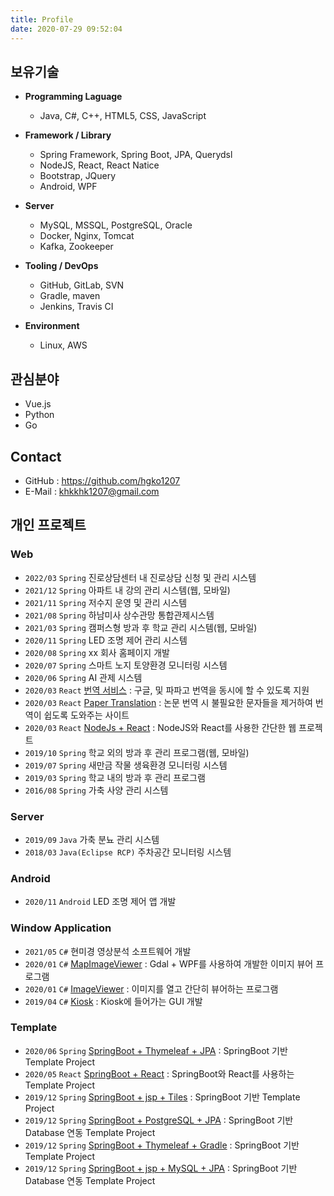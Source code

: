 ```yaml
---
title: Profile
date: 2020-07-29 09:52:04
---
```


## 보유기술

- **Programming Laguage**

  - Java, C#, C++, HTML5, CSS, JavaScript

- **Framework / Library**

  - Spring Framework, Spring Boot, JPA, Querydsl
  - NodeJS, React, React Natice
  - Bootstrap, JQuery
  - Android, WPF

- **Server**

  - MySQL, MSSQL, PostgreSQL, Oracle
  - Docker, Nginx, Tomcat
  - Kafka, Zookeeper

- **Tooling / DevOps**

  - GitHub, GitLab, SVN
  - Gradle, maven
  - Jenkins, Travis CI

- **Environment**

  - Linux, AWS

## 관심분야

- Vue.js
- Python
- Go

## Contact

- GitHub : https://github.com/hgko1207
- E-Mail : khkkhk1207@gmail.com

## 개인 프로젝트

### Web

- `2022/03` `Spring` 진로상담센터 내 진로상담 신청 및 관리 시스템
- `2021/12` `Spring` 아파트 내 강의 관리 시스템(웹, 모바일)
- `2021/11` `Spring` 저수지 운영 및 관리 시스템
- `2021/08` `Spring` 하남미사 상수관망 통합관제시스템
- `2021/03` `Spring` 캠퍼스형 방과 후 학교 관리 시스템(웹, 모바일)
- `2020/11` `Spring` LED 조명 제어 관리 시스템
- `2020/08` `Spring` xx 회사 홈페이지 개발
- `2020/07` `Spring` 스마트 노지 토양환경 모니터링 시스템
- `2020/06` `Spring` AI 관제 시스템
- `2020/03` `React` [번역 서비스](https://github.com/hgko1207/translation-service) : 구글, 및 파파고 번역을 동시에 할 수 있도록 지원
- `2020/03` `React` [Paper Translation](https://github.com/hgko1207/paper-translation) : 논문 번역 시 불필요한 문자들을 제거하여 번역이 쉽도록 도와주는 사이트
- `2020/03` `React` [NodeJs + React](https://github.com/hgko1207/create-react-app-express) : NodeJS와 React를 사용한 간단한 웹 프로젝트
- `2019/10` `Spring` 학교 외의 방과 후 관리 프로그램(웹, 모바일)
- `2019/07` `Spring` 새만금 작물 생육환경 모니터링 시스템
- `2019/03` `Spring` 학교 내의 방과 후 관리 프로그램
- `2016/08` `Spring` 가축 사양 관리 시스템

### Server

- `2019/09` `Java` 가축 분뇨 관리 시스템
- `2018/03` `Java(Eclipse RCP)` 주차공간 모니터링 시스템

### Android

- `2020/11` `Android` LED 조명 제어 앱 개발

### Window Application

- `2021/05` `C#` 현미경 영상분석 소프트웨어 개발
- `2020/01` `C#` [MapImageViewer](https://github.com/hgko1207/MapImageViewer) : Gdal + WPF를 사용하여 개발한 이미지 뷰어 프로그램
- `2020/01` `C#` [ImageViewer](https://github.com/hgko1207/ImageViewer) : 이미지를 열고 간단히 뷰어하는 프로그램
- `2019/04` `C#` [Kiosk](https://github.com/hgko1207/kiosk) : Kiosk에 들어가는 GUI 개발

### Template

- `2020/06` `Spring` [SpringBoot + Thymeleaf + JPA](https://github.com/hgko1207/springboot-thymeleaf-jpa) : SpringBoot 기반 Template Project
- `2020/05` `React` [SpringBoot + React](https://github.com/hgko1207/springboot-react) : SpringBoot와 React를 사용하는 Template Project
- `2019/12` `Spring` [SpringBoot + jsp + Tiles](https://github.com/hgko1207/springboot-jsp-tiles/commits/master) : SpringBoot 기반 Template Project
- `2019/12` `Spring` [SpringBoot + PostgreSQL + JPA](https://github.com/hgko1207/springboot-postgresql-jpa) : SpringBoot 기반 Database 연동 Template Project
- `2019/12` `Spring` [SpringBoot + Thymeleaf + Gradle](https://github.com/hgko1207/springboot-thymeleaf-gradle) : SpringBoot 기반 Template Project
- `2019/12` `Spring` [SpringBoot + jsp + MySQL + JPA](https://github.com/hgko1207/springboot-jsp-mysql-jpa) : SpringBoot 기반 Database 연동 Template Project
